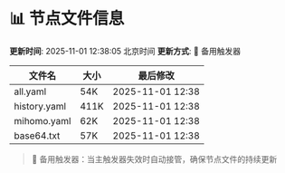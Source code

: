# 📊 节点文件信息

**更新时间**: 2025-11-01 12:38:05 北京时间
**更新方式**: 🔄 备用触发器

| 文件名 | 大小 | 最后修改 |
|--------|------|----------|
| all.yaml | 54K | 2025-11-01 12:38 |
| history.yaml | 411K | 2025-11-01 12:38 |
| mihomo.yaml | 62K | 2025-11-01 12:38 |
| base64.txt | 57K | 2025-11-01 12:38 |

> 🔄 备用触发器：当主触发器失效时自动接管，确保节点文件的持续更新
